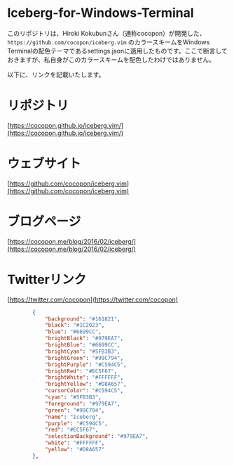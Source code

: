 # Iceberg-for-Windows-Terminal

このリポジトリは、Hiroki Kokubunさん（通称cocopon）が開発した、`https://github.com/cocopon/iceberg.vim` のカラースキームをWindows Terminalの配色テーマであるsettings.jsonに適用したものです。ここで断言しておきますが、私自身がこのカラースキームを配色したわけではありません。

以下に、リンクを記載いたします。

# リポジトリ
[https://cocopon.github.io/iceberg.vim/](https://cocopon.github.io/iceberg.vim/)

# ウェブサイト
[https://github.com/cocopon/iceberg.vim](https://github.com/cocopon/iceberg.vim)

# ブログページ
[https://cocopon.me/blog/2016/02/iceberg/](https://cocopon.me/blog/2016/02/iceberg/)

# Twitterリンク
[https://twitter.com/cocopon](https://twitter.com/cocopon)


```json
        {
            "background": "#161821",
            "black": "#1C2023",
            "blue": "#6699CC",
            "brightBlack": "#979EA7",
            "brightBlue": "#6699CC",
            "brightCyan": "#5FB3B3",
            "brightGreen": "#99C794",
            "brightPurple": "#C594C5",
            "brightRed": "#EC5F67",
            "brightWhite": "#FFFFFF",
            "brightYellow": "#D8A657",
            "cursorColor": "#C594C5",
            "cyan": "#5FB3B3",
            "foreground": "#979EA7",
            "green": "#99C794",
            "name": "Iceberg",
            "purple": "#C594C5",
            "red": "#EC5F67",
            "selectionBackground": "#979EA7",
            "white": "#FFFFFF",
            "yellow": "#D8A657"
        },
```
